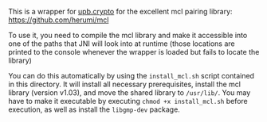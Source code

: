 This is a wrapper for [upb.crypto](https://github.com/upbcuk/upb.crypto.math) for the excellent mcl pairing library: https://github.com/herumi/mcl

To use it, you need to compile the mcl library and make it accessible into one of the paths that JNI will look into at runtime (those locations are printed to the console whenever the wrapper is loaded but fails to locate the library)

You can do this automatically by using the `install_mcl.sh` script contained in this directory. It will install all necessary prerequisites, install the mcl library (version v1.03), and move the shared library to `/usr/lib/`. You may have to make it executable by executing `chmod +x install_mcl.sh` before execution, as well as install the `libgmp-dev` package.
